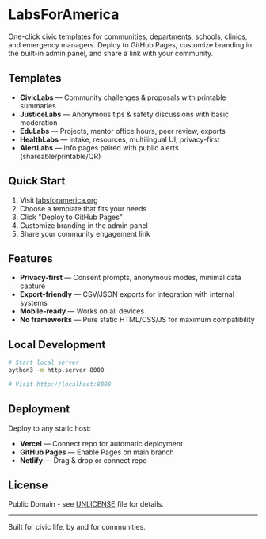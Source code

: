 # LabsForAmerica

One-click civic templates for communities, departments, schools, clinics, and emergency managers. Deploy to GitHub Pages, customize branding in the built-in admin panel, and share a link with your community.

## Templates

- **CivicLabs** — Community challenges & proposals with printable summaries
- **JusticeLabs** — Anonymous tips & safety discussions with basic moderation
- **EduLabs** — Projects, mentor office hours, peer review, exports
- **HealthLabs** — Intake, resources, multilingual UI, privacy-first
- **AlertLabs** — Info pages paired with public alerts (shareable/printable/QR)

## Quick Start

1. Visit [labsforamerica.org](https://labsforamerica.org)
2. Choose a template that fits your needs
3. Click "Deploy to GitHub Pages"
4. Customize branding in the admin panel
5. Share your community engagement link

## Features

- **Privacy-first** — Consent prompts, anonymous modes, minimal data capture
- **Export-friendly** — CSV/JSON exports for integration with internal systems
- **Mobile-ready** — Works on all devices
- **No frameworks** — Pure static HTML/CSS/JS for maximum compatibility

## Local Development

```bash
# Start local server
python3 -m http.server 8000

# Visit http://localhost:8000
```

## Deployment

Deploy to any static host:
- **Vercel** — Connect repo for automatic deployment
- **GitHub Pages** — Enable Pages on main branch
- **Netlify** — Drag & drop or connect repo

## License

Public Domain - see [UNLICENSE](UNLICENSE) file for details.

---

Built for civic life, by and for communities.